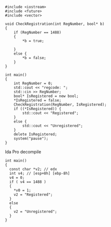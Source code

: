    #include <iostream>
    #include <future>
    #include <vector>

    void CheckRegistration(int RegNumber, bool* b)
    {
        if (RegNumber == 1488)
        {
            *b = true;

        }
        else {
            *b = false;
        }
    }

    int main()
    {
        int RegNumber = 0; 
        std::cout << "regcode: ";
        std::cin >> RegNumber;
        bool* IsRegistered = new bool;
        *IsRegistered = false;
        CheckRegistration(RegNumber, IsRegistered);
        if ((*IsRegistered)) {
            std::cout << "Registered";
        }
        else {
            std::cout << "Unregistered";
        }
        delete IsRegistered;
        system("pause");
    }

   Ida Pro decompile
   

    int main()
    {
      const char *v2; // edx
      int v4; // [esp+8h] [ebp-8h]
      v4 = 0;
      if ( v4 == 1488 )
      {
        *v0 = 1;
        v2 = "Registered";
      }
      else
      {
        v2 = "Unregistered";
      } 
    }
